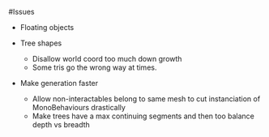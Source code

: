 #Issues

* Floating objects
  

* Tree shapes
  * Disallow world coord too much down growth
  * Some tris go the wrong way at times.

* Make generation faster
  * Allow non-interactables belong to same mesh to cut instanciation of MonoBehaviours drastically
  * Make trees have a max continuing segments and then too balance depth vs breadth
